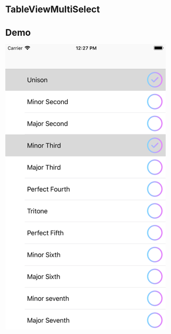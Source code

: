 # TableViewMultiSelect

# Demo
![Demo](https://github.com/metawin99/TableViewMultiSelect/blob/master/Simulator%20Screen%20Shot%20-%20iPhone%208%20Plus%20-%202019-06-07%20at%2012.27.14.png)
